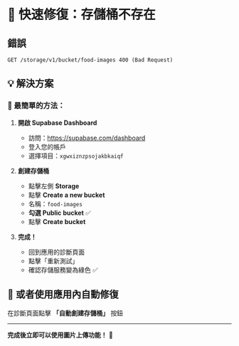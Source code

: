 # 🚨 快速修復：存儲桶不存在

## 錯誤
```
GET /storage/v1/bucket/food-images 400 (Bad Request)
```

## 💡 解決方案

### 🎯 最簡單的方法：

1. **開啟 Supabase Dashboard**
   - 訪問：https://supabase.com/dashboard
   - 登入您的帳戶
   - 選擇項目：`xgwxiznzpsojakbkaiqf`

2. **創建存儲桶**
   - 點擊左側 **Storage**
   - 點擊 **Create a new bucket**
   - 名稱：`food-images`
   - **勾選 Public bucket** ✅
   - 點擊 **Create bucket**

3. **完成！**
   - 回到應用的診斷頁面
   - 點擊「重新測試」
   - 確認存儲服務變為綠色 ✅

## 🔄 或者使用應用內自動修復

在診斷頁面點擊 **「自動創建存儲桶」** 按鈕

---

**完成後立即可以使用圖片上傳功能！** 🎉